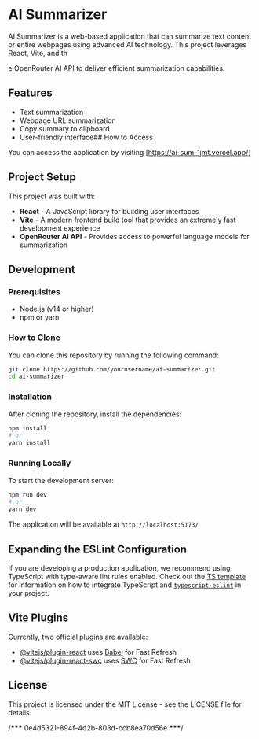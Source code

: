 # AI Summarizer

AI Summarizer is a web-based application that can summarize text content or entire webpages using advanced AI technology. This project leverages React, Vite, and th

e OpenRouter AI API to deliver efficient summarization capabilities.

## Features

- Text summarization
- Webpage URL summarization
- Copy summary to clipboard
- User-friendly interface## How to Access

You can access the application by visiting [https://ai-sum-1jmt.vercel.app/]

## Project Setup

This project was built with:

- **React** - A JavaScript library for building user interfaces
- **Vite** - A modern frontend build tool that provides an extremely fast development experience
- **OpenRouter AI API** - Provides access to powerful language models for summarization

## Development

### Prerequisites

- Node.js (v14 or higher)
- npm or yarn

### How to Clone

You can clone this repository by running the following command:

```bash
git clone https://github.com/yourusername/ai-summarizer.git
cd ai-summarizer
```

### Installation

After cloning the repository, install the dependencies:

```bash
npm install
# or
yarn install
```

### Running Locally

To start the development server:

```bash
npm run dev
# or
yarn dev
```

The application will be available at `http://localhost:5173/`

## Expanding the ESLint Configuration

If you are developing a production application, we recommend using TypeScript with type-aware lint rules enabled. Check out the [TS template](https://github.com/vitejs/vite/tree/main/packages/create-vite/template-react-ts) for information on how to integrate TypeScript and [`typescript-eslint`](https://typescript-eslint.io) in your project.

## Vite Plugins

Currently, two official plugins are available:

- [@vitejs/plugin-react](https://github.com/vitejs/vite-plugin-react/blob/main/packages/plugin-react) uses [Babel](https://babeljs.io/) for Fast Refresh
- [@vitejs/plugin-react-swc](https://github.com/vitejs/vite-plugin-react/blob/main/packages/plugin-react-swc) uses [SWC](https://swc.rs/) for Fast Refresh

## License

This project is licensed under the MIT License - see the LICENSE file for details.

/**\*\*\*** 0e4d5321-894f-4d2b-803d-ccb8ea70d56e **\*\*\***/
